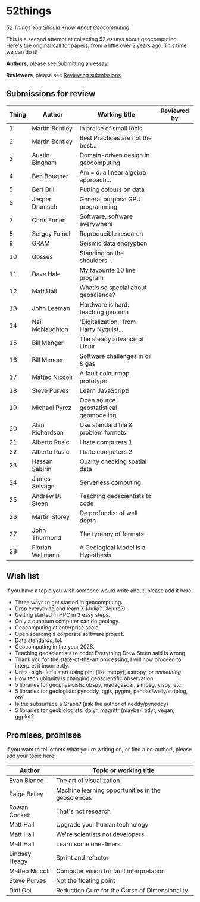 # 52things
_52 Things You Should Know About Geocomputing_

This is a second attempt at collecting 52 essays about geocomputing. [Here's the original call for papers](https://agilescientific.com/blog/2014/12/29/geocomputing-call-for-papers), from a little over 2 years ago. This time we can do it!

**Authors**, please see [Submitting an essay](Submitting_an_essay.md).

**Reviewers**, please see [Reviewing submissions](Reviewing_submissions.md).

## Submissions for review

| Thing | Author           | Working title                       | Reviewed by |
| ----- | ---------------- | ----------------------------------- | ----------- |
|    1  | Martin Bentley   | In praise of small tools            |             |
|    2  | Martin Bentley   | Best Practices are not the best...  |             |
|    3  | Austin Bingham   | Domain-driven design in geocomputing|             |
|    4  | Ben Bougher      | Am = d: a linear algebra approach...|             |
|    5  | Bert Bril        | Putting colours on data             |             |
|    6  | Jesper Dramsch   | General purpose GPU programming     |             |
|    7  | Chris Ennen      | Software, software everywhere       |             |
|    8  | Sergey Fomel     | Reproducible research               |             |
|    9  | GRAM             | Seismic data encryption             |             |
|   10  | Gosses           | Standing on the shoulders...        |             | 
|   11  | Dave Hale        | My favourite 10 line program        |             |
|   12  | Matt Hall        | What's so special about geoscience? |             | 
|   13  | John Leeman      | Hardware is hard: teaching geotech  |             |
|   14  | Neil McNaughton  | 'Digitalization,' from Harry Nyquist... |         |
|   15  | Bill Menger      | The steady advance of Linux         |             |
|   16  | Bill Menger      | Software challenges in oil & gas    |             |
|   17  | Matteo Niccoli   | A fault colourmap prototype         |             |
|   18  | Steve Purves     | Learn JavaScript!                   |             |
|   19  | Michael Pyrcz    | Open source geostatistical geomodeling |          |
|   20  | Alan Richardson  | Use standard file & problem formats |             |
|   21  | Alberto Rusic    | I hate computers 1                  |             |
|   22  | Alberto Rusic    | I hate computers 2                  |             |
|   23  | Hassan Sabirin   | Quality checking spatial data       |             |
|   24  | James Selvage    | Serverless computing                |             |
|   25  | Andrew D. Steen  | Teaching geoscientists to code      |             |
|   26  | Martin Storey    | De profundis: of well depth         |             |
|   27  | John Thurmond    | The tyranny of formats              |             |   
|   28  | Florian Wellmann | A Geological Model is a Hypothesis  |             |

## Wish list

If you have a topic you wish someone would write about, please add it here:

- Three ways to get started in geocomputing.
- Drop everything and learn X (Julia? Clojure?).
- Getting started in HPC in 3 easy steps.
- Only a quantum computer can do geology.
- Geocomputing at enterprise scale.
- Open sourcing a corporate software project.
- Data standards, lol.
- Geocomputing in the year 2028.
- Teaching geoscientists to code: Everything Drew Steen said is wrong
- Thank you for the state-of-the-art processing, I will now proceed to interpret it incorrectly.
- Units -sigh- let's start using pint (like metpy), astropy, or _something_.
- How tech ubiquity is changing geoscientific observation.
- 5 libraries for geophysicists: obspy, madagascar, simpeg, vispy, etc.
- 5 libraries for geologists: pynoddy, qgis, pygmt, pandas/welly/striplog, etc.
- Is the subsurface a Graph? (ask the author of noddy/pynoddy)
- 5 libraries for geobiologists: dplyr, magrittr (maybe), tidyr, vegan, ggplot2

## Promises, promises

If you want to tell others what you're writing on, or find a co-author!, please add your topic here:

| Author           | Topic or working title                                |
| ---------------- | ----------------------------------------------------- |
| Evan Bianco      | The art of visualization                              |
| Paige Bailey     | Machine learning opportunities in the geosciences     |
| Rowan Cockett    | That's not research                                   |
| Matt Hall        | Upgrade your human technology                         |
| Matt Hall        | We're scientists not developers                       |
| Matt Hall        | Learn some one-liners                                 |
| Lindsey Heagy    | Sprint and refactor                                   |
| Matteo Niccoli   | Computer vision for fault interpretation              |
| Steve Purves     | Not the floating point                                |
| Didi Ooi         | Reduction Cure for the Curse of Dimensionality        |   

